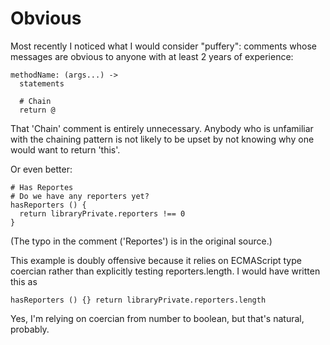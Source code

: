 # Obvious

Most recently I noticed what I would consider "puffery": comments whose
messages are obvious to anyone with at least 2 years of experience:

    methodName: (args...) ->
      statements

      # Chain
      return @

That 'Chain' comment is entirely unnecessary. Anybody who is unfamiliar with
the chaining pattern is not likely to be upset by not knowing why one would
want to return 'this'.

Or even better:

    # Has Reportes
    # Do we have any reporters yet?
    hasReporters () {
      return libraryPrivate.reporters !== 0
    }

(The typo in the comment ('Reportes') is in the original source.)

This example is doubly offensive because it relies on ECMAScript type coercian
rather than explicitly testing reporters.length. I would have written this as

    hasReporters () {} return libraryPrivate.reporters.length

Yes, I'm relying on coercian from number to boolean, but that's natural,
probably.


